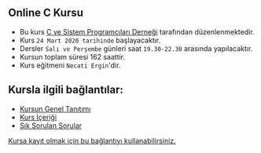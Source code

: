 ## Online C Kursu

+ Bu kurs [C ve Sistem Programcıları Derneği](http://www.csystem.org/) tarafından düzenlenmektedir.
+ Kurs `24 Mart 2020 tarihinde` başlayacaktır.
+ Dersler `Salı ve Perşembe` günleri saat `19.30-22.30` arasında yapılacaktır.
+ Kursun toplam süresi 162 saattir.
+ Kurs eğitmeni `Necati Ergin`'dir.

## Kursla ilgili bağlantılar:
+ [Kursun Genel Tanıtımı](https://github.com/CSD-1993/Online-Cplusplus-Kursu/blob/master/kurs-tanıtımı.md)
+ [Kurs İçeriği](https://github.com/CSD-1993/Online-C-Kursu/blob/master/kurs-programı.md)
+ [Sık Sorulan Sorular](https://github.com/CSD-1993/Online-Cplusplus-Kursu/edit/master/sss.md)

[Kursa kayıt olmak için bu bağlantıyı kullanabilirsiniz.](https://zoom.us/meeting/register/uZYvf-2qrzsjgYiW9i7ffIctSeU4DwS9Nw)

